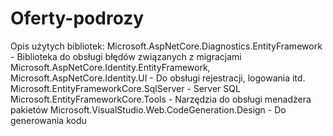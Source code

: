 # Oferty-podrozy
Opis użytych bibliotek:
Microsoft.AspNetCore.Diagnostics.EntityFramework - Biblioteka do obsługi błędów związanych z migracjami
Microsoft.AspNetCore.Identity.EntityFramework, Microsoft.AspNetCore.Identity.UI - Do obsługi rejestracji, logowania itd. 
Microsoft.EntityFrameworkCore.SqlServer - Server SQL
Microsoft.EntityFrameworkCore.Tools - Narzędzia do obsługi menadżera pakietów
Microsoft.VisualStudio.Web.CodeGeneration.Design - Do generowania kodu
